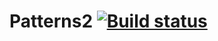 # Patterns2 [![Build status](https://ci.appveyor.com/api/projects/status/a1lasgw0aujumu0i?svg=true)](https://ci.appveyor.com/project/Ekaterina/patterns2-39fgs)

